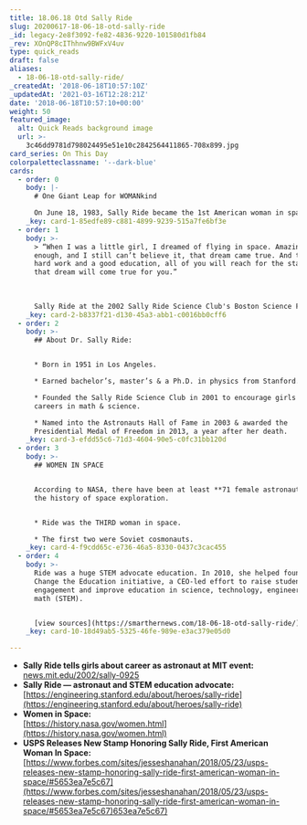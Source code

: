 ```yaml
---
title: 18.06.18 Otd Sally Ride
slug: 20200617-18-06-18-otd-sally-ride
_id: legacy-2e8f3092-fe82-4836-9220-101580d1fb84
_rev: XOnQP8cIThhnw9BWFxV4uv
type: quick_reads
draft: false
aliases:
  - 18-06-18-otd-sally-ride/
_createdAt: '2018-06-18T10:57:10Z'
_updatedAt: '2021-03-16T12:28:21Z'
date: '2018-06-18T10:57:10+00:00'
weight: 50
featured_image:
  alt: Quick Reads background image
  url: >-
    3c46dd9781d798024495e51e10c2842564411865-708x899.jpg
card_series: On This Day
colorpaletteclassname: '--dark-blue'
cards:
  - order: 0
    body: |-
      # One Giant Leap for WOMANkind

      On June 18, 1983, Sally Ride became the 1st American woman in space.
    _key: card-1-85edfe89-c881-4899-9239-515a7fe6bf3e
  - order: 1
    body: >-
      > “When I was a little girl, I dreamed of flying in space. Amazingly
      enough, and I still can’t believe it, that dream came true. And through
      hard work and a good education, all of you will reach for the stars and
      that dream will come true for you.”  
        
        
        
      Sally Ride at the 2002 Sally Ride Science Club's Boston Science Festival
    _key: card-2-b8337f21-d130-45a3-abb1-c0016bb0cff6
  - order: 2
    body: >-
      ## About Dr. Sally Ride:


      * Born in 1951 in Los Angeles.

      * Earned bachelor’s, master’s & a Ph.D. in physics from Stanford.

      * Founded the Sally Ride Science Club in 2001 to encourage girls to pursue
      careers in math & science.

      * Named into the Astronauts Hall of Fame in 2003 & awarded the
      Presidential Medal of Freedom in 2013, a year after her death.
    _key: card-3-efdd55c6-71d3-4604-90e5-c0fc31bb120d
  - order: 3
    body: >-
      ## WOMEN IN SPACE


      According to NASA, there have been at least **71 female astronauts** in
      the history of space exploration.


      * Ride was the THIRD woman in space.

      * The first two were Soviet cosmonauts.
    _key: card-4-f9cdd65c-e736-46a5-8330-0437c3cac455
  - order: 4
    body: >-
      Ride was a huge STEM advocate education. In 2010, she helped found the
      Change the Education initiative, a CEO-led effort to raise student
      engagement and improve education in science, technology, engineering, and
      math (STEM).


      [view sources](https://smarthernews.com/18-06-18-otd-sally-ride/)
    _key: card-10-18d49ab5-5325-46fe-989e-e3ac379e05d0

---
```

* **Sally Ride tells girls about career as astronaut at MIT event:**  
[news.mit.edu/2002/sally-0925](http://news.mit.edu/2002/sally-0925)
* **Sally Ride — astronaut and STEM education advocate:**  
[https://engineering.stanford.edu/about/heroes/sally-ride](https://engineering.stanford.edu/about/heroes/sally-ride)
* **Women in Space:**  
[https://history.nasa.gov/women.html](https://history.nasa.gov/women.html)
* **USPS Releases New Stamp Honoring Sally Ride, First American Woman In Space:**  
[https://www.forbes.com/sites/jesseshanahan/2018/05/23/usps-releases-new-stamp-honoring-sally-ride-first-american-woman-in-space/#5653ea7e5c67](https://www.forbes.com/sites/jesseshanahan/2018/05/23/usps-releases-new-stamp-honoring-sally-ride-first-american-woman-in-space/#5653ea7e5c67)653ea7e5c67)
